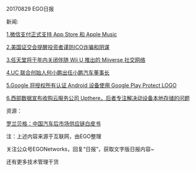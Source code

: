 20170829 EGO日报

新闻:

[1.微信支付正式支持 App Store 和 Apple Music](http://tech.qq.com/a/20170829/060092.htm)

[2.美国证交会提醒投资者谨防ICO诈骗和阴谋](http://tech.qq.com/a/20170829/108943.htm)

[3.任天堂将于年内关闭伴随 Wii U 推出的 Miiverse 社交网络](https://news.cnblogs.com/n/577107/)

[4.UC 联合创始人何小鹏出任小鹏汽车董事长](http://tech.qq.com/a/20170829/087531.htm)

[5.Google 将授权所有认证 Android 设备使用 Google Play Protect LOGO](http://www.cnbeta.com/articles/tech/646115.htm)

[6.西部数据宣布收购云服务公司 Upthere，后者专注解决动设备本地存储的问题](http://www.cnbeta.com/articles/tech/646201.htm)

资源：

[罗兰贝格：中国汽车后市场供应链白皮书](http://www.199it.com/archives/627893.html)

注：上述内容来源于互联网，由EGO整理

关注公众号EGONetworks，回复“日报”，获取文字版日报内容~

还有更多技术管理干货
